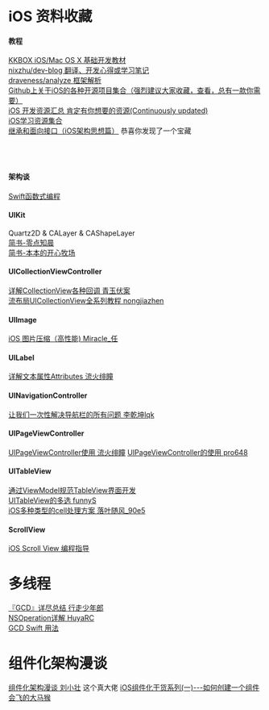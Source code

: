 # iOS 资料收藏

#### 教程
[KKBOX iOS/Mac OS X 基础开发教材](https://shujucn.gitbooks.io/kkbox-ios-mac-os-x/content/qian-yan.html)<br>
[nixzhu/dev-blog  翻译、开发心得或学习笔记](https://github.com/nixzhu/dev-blog)<br>
[draveness/analyze  框架解析](https://github.com/draveness/analyze)<br>
[Github上关于iOS的各种开源项目集合（强烈建议大家收藏，查看，总有一款你需要）](https://blog.csdn.net/jiashaoying/article/details/79079500)<br>
[iOS 开发资源汇总 肯定有你想要的资源(Continuously updated)](https://www.jianshu.com/p/e91274a7732a)<br>
[iOS学习资源集合](https://www.jianshu.com/p/136e9a139750)<br>
[继承和面向接口（iOS架构思想篇）](https://www.jianshu.com/p/39e6a8409476) 恭喜你发现了一个宝藏 <br>
<br>
<br>
<br>

#### 架构谈
[Swift函数式编程](https://www.jianshu.com/p/f77e512fea3f)

#### UIKit
Quartz2D & CALayer & CAShapeLayer<br>
[简书-零点知晨](https://www.jianshu.com/p/91b0cb25d4cb)<br>
[简书-本本的开心牧场](https://www.jianshu.com/p/e2b5bfae9abe)<br>

#### UICollectionViewController
[详解CollectionView各种回调  青玉伏案](https://www.cnblogs.com/ludashi/p/4792480.html)<br>
[流布局UICollectionView全系列教程  nongjiazhen](https://www.jianshu.com/p/dd8074c2daf5)

#### UIImage
[iOS 图片压缩（高性能)  Miracle_任](https://www.jianshu.com/p/bea6e47d028f)

#### UILabel
[详解文本属性Attributes  流火绯瞳](https://www.jianshu.com/p/618a147449d7)

#### UINavigationController
[让我们一次性解决导航栏的所有问题  李乾坤lqk](https://blog.csdn.net/u012960049/article/details/52787283?utm_source=blogxgwz6)

#### UIPageViewController
[UIPageViewController使用  流火绯瞳](https://www.jianshu.com/p/bb5adb9de3b6)
[UIPageViewController的使用  pro648](https://www.jianshu.com/p/0acd517f7e6c)

#### UITableView
[通过ViewModel规范TableView界面开发](http://www.cocoachina.com/articles/16002)<br>
[UITableView的多选  funnyS](https://www.jianshu.com/p/a6e4cb42dd03)<br>
[iOS多种类型的cell处理方案  落叶随风_90e5](https://www.jianshu.com/p/1d027d45565d)<br>

#### ScrollView
[iOS Scroll View 编程指导](https://www.jianshu.com/p/a4e7415cc594)

# 多线程
[『GCD』详尽总结  行走少年郎](https://www.jianshu.com/p/2d57c72016c6)<br>
[NSOperation详解  HuyaRC](https://www.jianshu.com/p/cffd3ace0653)<br>
[GCD Swift 用法](https://www.jianshu.com/p/86d57da37361)

# 组件化架构漫谈
[组件化架构漫谈  刘小壮](https://www.jianshu.com/p/67a6004f6930) 这个真大佬
[iOS组件化干货系列(一)---如何创建一个组件  会飞的大马猴](https://www.jianshu.com/p/f69abc2b526b)
